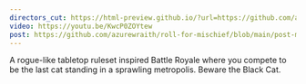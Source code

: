 ```yaml
---
directors_cut: https://html-preview.github.io/?url=https://github.com/azurewraith/roll-for-mischief/blob/main/dist/index.html
video: https://youtu.be/KwcP0ZOYtew
post: https://github.com/azurewraith/roll-for-mischief/blob/main/post-mortem/whoops.md
---
```

A rogue-like tabletop ruleset inspired Battle Royale where you compete to be the last cat standing in a sprawling metropolis.  Beware the Black Cat.